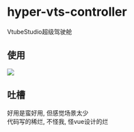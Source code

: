 # hyper-vts-controller
VtubeStudio超级驾驶舱  

## 使用
![](https://pic.ggemo.com/vts-hyper-controller-0.png)  

## 吐槽
好用是蛮好用, 但感觉场景太少  
代码写的稀烂, 不怪我, 怪vue设计的烂
